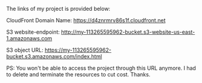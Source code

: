 The links of my project is provided below:

CloudFront Domain Name: https://d4znrmrv86s1f.cloudfront.net

S3 website-endpoint: http://my-113265595962-bucket.s3-website-us-east-1.amazonaws.com

S3 object URL: https://my-113265595962-bucket.s3.amazonaws.com/index.html

PS: You won't be able to access the project through this URL anymore. I had to delete
and terminate the resources to cut cost. Thanks.